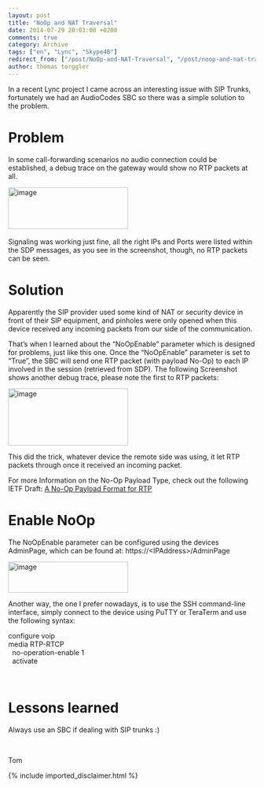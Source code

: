 ```yaml
---
layout: post
title: "NoOp and NAT Traversal"
date: 2014-07-29 20:03:00 +0200
comments: true
category: Archive
tags: ["en", "Lync", "Skype4B"]
redirect_from: ["/post/NoOp-and-NAT-Traversal", "/post/noop-and-nat-traversal"]
author: thomas torggler
---
```

<!-- more -->
<p>In a recent Lync project I came across an interesting issue with SIP Trunks, fortunately we had an AudioCodes SBC so there was a simple solution to the problem. </p>  <h1>Problem </h1>  <p>In some call-forwarding scenarios no audio connection could be established, a debug trace on the gateway would show no RTP packets at all.</p>  <p><a href="/assets/archive/image6_1.png"><img width="244" height="85" title="image" style="border-width: 0px; display: inline;" alt="image" src="/assets/archive/image6_thumb_1.png" border="0"></a>&nbsp;</p>  <p>Signaling was working just fine, all the right IPs and Ports were listed within the SDP messages, as you see in the screenshot, though, no RTP packets can be seen.</p>  <h1>Solution</h1>  <p>Apparently the SIP provider used some kind of NAT or security device in front of their SIP equipment, and pinholes were only opened when this device received any incoming packets from our side of the communication.</p>  <p>That’s when I learned about the “NoOpEnable” parameter which is designed for problems, just like this one. Once the “NoOpEnable” parameter is set to “True”, the SBC will send one RTP packet (with payload No-Op) to each IP involved in the session (retrieved from SDP). The following Screenshot shows another debug trace, please note the first to RTP packets:</p>  <p><a href="/assets/archive/image_668.png"><img width="244" height="116" title="image" style="border-width: 0px; display: inline;" alt="image" src="/assets/archive/image_thumb_666.png" border="0"></a></p>  <p>This did the trick, whatever device the remote side was using, it let RTP packets through once it received an incoming packet.</p>  <p>For more Information on the No-Op Payload Type, check out the following IETF Draft: <a href="https://tools.ietf.org/html/draft-wing-avt-rtp-noop-03" target="_blank">A No-Op Payload Format for RTP</a></p>  <p></p>  <p></p>  <h1>Enable NoOp</h1>  <p>The NoOpEnable parameter can be configured using the devices AdminPage, which can be found at: https://&lt;IPAddress&gt;/AdminPage</p>  <p><a href="/assets/archive/image_669.png"><img width="244" height="63" title="image" style="border: 0px currentColor; display: inline;" alt="image" src="/assets/archive/image_thumb_667.png" border="0"></a> </p>  <p>Another way, the one I prefer nowadays, is to use the SSH command-line interface, simply connect to the device using PuTTY or TeraTerm and use the following syntax:</p>  <p>configure voip   <br> media RTP-RTCP    <br>&nbsp; no-operation-enable 1    <br>&nbsp; activate</p>  <p>&nbsp;</p>  <h1>Lessons learned</h1>  <p>Always use an SBC if dealing with SIP trunks :) </p>  <p>&nbsp;</p>  <p>Tom</p>
{% include imported_disclaimer.html %}
